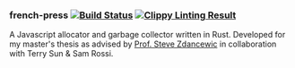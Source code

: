 ### french-press [![Build Status](https://travis-ci.org/rustoscript/french-press.svg)](https://travis-ci.org/rustoscript/french-press) [![Clippy Linting Result](http://clippy.bashy.io/github/rustoscript/french-press/master/badge.svg)](http://clippy.bashy.io/github/rustoscript/french-press/master/log)

A Javascript allocator and garbage collector written in Rust. Developed for my
master's thesis as advised by [Prof. Steve Zdancewic](http://www.cis.upenn.edu/~stevez/)
in collaboration with Terry Sun & Sam Rossi.
